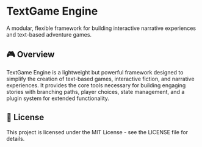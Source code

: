 # TextGame Engine

A modular, flexible framework for building interactive narrative experiences and text-based adventure games.

## 🎮 Overview

TextGame Engine is a lightweight but powerful framework designed to simplify the creation of text-based games, interactive fiction, and narrative experiences. It provides the core tools necessary for building engaging stories with branching paths, player choices, state management, and a plugin system for extended functionality.

## 📝 License

This project is licensed under the MIT License - see the LICENSE file for details.
